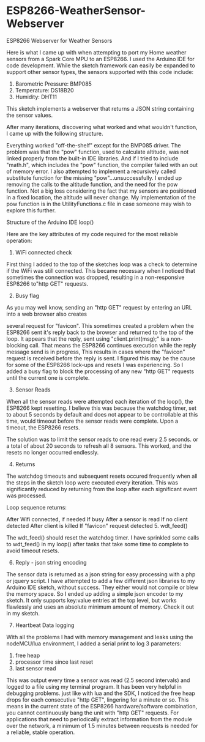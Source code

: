 # ESP8266-WeatherSensor-Webserver

ESP8266 Webserver for Weather Sensors

Here is what I came up with when attempting to port my Home weather sensors from a Spark Core MPU to an ESP8266. I used the Arduino IDE for code development. While the sketch framework can easily be expanded to support other sensor types, the   sensors supported with this code include:

1. Barometric Pressure: BMP085
2. Temperature:         DS18B20
3. Humidity:            DHT11

This sketch implements a webserver that returns a JSON string containing the sensor values.  

After many iterations, discovering what worked and what wouldn't function, I came up with the following structure.

Everything worked "off-the-shelf" except for the BMP085 driver. The problem was that the "pow" function, used to calculate altitude, was not linked properly from the built-in IDE libraries. And if I tried to include "math.h",  which includes the "pow" function, the compiler failed with an out of memory error. I also attempted to implement a recursively called substitute function for the missing "pow"...unsuccessfully. I ended up removing the calls to the altitude function, and the need for the pow function. Not a big loss considering the fact that my sensors are positioned in a fixed location, the altitude will never change. My implementation of the pow function is in the UtilityFunctions.c file in case someone may wish to explore this further.

Structure of the Arduino IDE loop()

Here are the key attributes of my code required for the most reliable operation:

1. WiFi connected check

First thing I added to the top of the sketches loop was a check to determine if the WiFi was still connected. This became necessary when I noticed that sometimes the connection was dropped, resulting in a non-responsive ESP8266 to"http GET" requests.

2. Busy flag

As you may well know, sending an "http GET" request by entering an URL into a web browser also creates

several request for "favicon". This sometimes created a problem when the ESP8266 sent it's reply back to the browser and returned to the top of the loop. It appears that the reply, sent using "client.print(msg);" is a non-blocking call. That means the ESP8266 continues execution while the reply message send is in progress, This results in cases where the "favicon" request is received before the reply is sent. I figured this may be the cause for some of the ESP8266 lock-ups and resets I was experiencing. So I added a busy flag to block the processing of any new "http GET" requests until the current one is complete.

3. Sensor Reads

When all the sensor reads were attempted each iteration of the loop(), the ESP8266 kept resetting. I believe this was because the watchdog timer, set to about 5 seconds by default and does not appear to be controllable at this time, would timeout before the sensor reads were complete. Upon a timeout, the ESP8266 resets.

The solution was to limit the sensor reads to one read every 2.5 seconds. or a total of about 20 seconds to refresh all 8 sensors. This worked, and the resets no longer occurred endlessly.

4. Returns

The watchdog timeouts and subsequent resets  occured frequently when all the steps in the sketch loop were executed every iteration. This was significantly reduced by returning from the loop after each significant event was processed.

Loop sequence returns:

After Wifi connected, if needed
If busy
After a sensor is read
If no client detected
After client is killed
If "favicon" request detected
5. wdt_feed()

The wdt_feed() should reset the watchdog timer. I have sprinkled some calls to wdt_feed() in my loop() after tasks that take some time to complete to avoid timeout resets.

6. Reply - json string encoding

The sensor data is returned as a json string for easy processing with a php or jquery script. I have attempted to add a few different json libraries to my Arduino IDE sketch, without success. They either would not compile or blew the memory space. So I ended up adding a simple json encoder to my sketch. It only supports key:value entries at the top level, but works flawlessly and uses an absolute minimum amount of memory. Check it out in my sketch.

7. Heartbeat Data logging

With all the problems I had with memory management and leaks using the nodeMCU/lua environment, I added a serial print to log 3 parameters:

  1. free heap
  2. processor time since last reset
  3. last sensor read

This was output every time a sensor was read (2.5 second intervals) and logged to a file using my terminal program. It has been very helpful in debugging problems. just like with lua and the SDK, I noticed the free heap drops for each consecutive "http GET", lingering for a minute or so. This means in the current state of the ESP8266 hardware/software combination, you cannot continuously bang the unit with "http GET" requests. For applications that need to periodically extract information from the module over the network, a minimum of 1.5 minutes between requests is needed for a reliable, stable operation.
